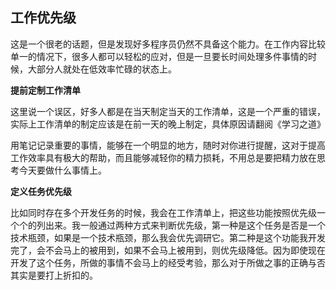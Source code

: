 ## 工作优先级

这是一个很老的话题，但是发现好多程序员仍然不具备这个能力。在工作内容比较单一的情况下，很多人都可以轻松的应对，但是一旦要长时间处理多件事情的时候，大部分人就处在低效率忙碌的状态上。

**提前定制工作清单**

这里说一个误区，好多人都是在当天制定当天的工作清单，这是一个严重的错误，实际上工作清单的制定应该是在前一天的晚上制定，具体原因请翻阅《学习之道》

用笔记记录重要的事情，能够在一个明显的地方，随时对你进行提醒，这对于提高工作效率具有极大的帮助，而且能够减轻你的精力损耗，不用总是要把精力放在思考今天要做什么事情上。

**定义任务优先级**

比如同时存在多个开发任务的时候，我会在工作清单上，把这些功能按照优先级一个个的列出来。我一般通过两种方式来判断优先级，第一种是这个任务是否是一个技术瓶颈，如果是一个技术瓶颈，那么我会优先调研它。第二种是这个功能我开发完了，会不会马上的被用到，如果不会马上被用到，则优先级降低。因为即使现在开发了这个任务，所做的事情不会马上的经受考验，那么对于所做之事的正确与否其实是要打上折扣的。
